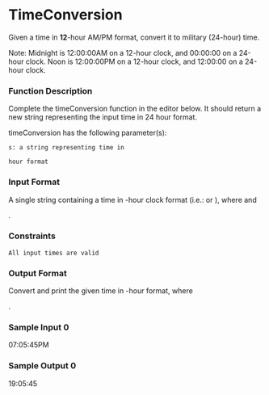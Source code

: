 # TimeConversion

Given a time in **12**-hour AM/PM format, convert it to military (24-hour) time.

Note: Midnight is 12:00:00AM on a 12-hour clock, and 00:00:00 on a 24-hour clock. Noon is 12:00:00PM on a 12-hour clock, and 12:00:00 on a 24-hour clock.

### Function Description

Complete the timeConversion function in the editor below. It should return a new string representing the input time in 24 hour format.

timeConversion has the following parameter(s):

    s: a string representing time in 

    hour format

### Input Format

A single string
containing a time in -hour clock format (i.e.: or ), where and

.

### Constraints

    All input times are valid

### Output Format

Convert and print the given time in
-hour format, where

.

### Sample Input 0

07:05:45PM

### Sample Output 0

19:05:45

